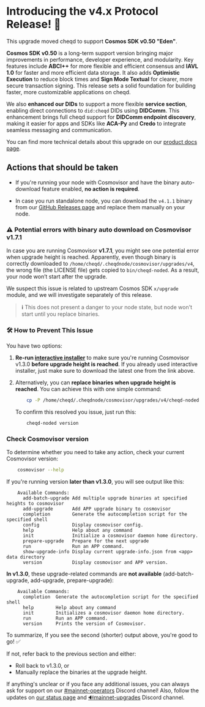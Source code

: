 # Introducing the v4.x Protocol Release! 🚀

This upgrade moved cheqd to support **Cosmos SDK v0.50 "Eden"**.

**Cosmos SDK v0.50** is a long-term support version bringing major improvements in performance, developer experience, and modularity. Key features include **ABCI++** for more flexible and efficient consensus and **IAVL 1.0** for faster and more efficient data storage. It also adds **Optimistic Execution** to reduce block times and **Sign Mode Textual** for clearer, more secure transaction signing. This release sets a solid foundation for building faster, more customizable applications on cheqd.

We also **enhanced our DIDs** to support a more flexible **service section**, enabling direct connections to `did:cheqd` DIDs using **DIDComm**. This enhancement brings full cheqd support for **DIDComm endpoint discovery**, making it easier for apps and SDKs like **ACA-Py** and **Credo** to integrate seamless messaging and communication.

You can find more technical details about this upgrade on our [product docs page](https://docs.cheqd.io/product/network/upgrades/2025/4.x).

## Actions that should be taken

- If you're running your node with Cosmovisor and have the binary auto-download feature enabled, **no action is required**.

- In case you run standalone node, you can download the `v4.1.1` binary from our [GitHub Releases page](https://github.com/cheqd/cheqd-node/releases/tag/v4.1.1) and replace them manually on your node.

### ⚠️ Potential errors with binary auto download on Cosmovisor v1.7.1

In case you are running Cosmovisor **v1.7.1**, you might see one potential error when upgrade height is reached.
Apparently, even though binary is correctly downloaded to `/home/cheqd/.cheqdnode/cosmovisor/upgrades/v4`, the wrong file (the LICENSE file) gets copied to `bin/cheqd-noded`. As a result, your node won’t start after the upgrade.

We suspect this issue is related to upstream Cosmos SDK `x/upgrade` module, and we will investigate separately of this release.

> **ℹ️** This does not present a danger to your node state, but node won't start until you replace binaries.

### 🛠️ How to Prevent This Issue

You have two options:

1) **Re-run [interactive installer](https://raw.githubusercontent.com/cheqd/cheqd-node/refs/heads/main/installer/installer.py)** to make sure you're running Cosmovisor v1.3.0 **before upgrade height is reached**. If you already used interactive installer, just make sure to download the latest one from the link above.

2) Alternatively, you can **replace binaries when upgrade height is reached**. You can achieve this with one simple command:

    ```bash
        cp -P /home/cheqd/.cheqdnode/cosmovisor/upgrades/v4/cheqd-noded /home/cheqd/.cheqdnode/cosmovisor/upgrades/v4/bin/cheqd-noded
    ```

    To confirm this resolved you issue, just run this:

    ```bash
        cheqd-noded version
    ```

### Check Cosmovisor version

To determine whether you need to take any action, check your current Cosmovisor version:

```bash
    cosmovisor --help
```

If you're running version **later than v1.3.0**, you will see output like this:

```text
    Available Commands:
      add-batch-upgrade Add multiple upgrade binaries at specified heights to cosmovisor
      add-upgrade       Add APP upgrade binary to cosmovisor
      completion        Generate the autocompletion script for the specified shell
      config            Display cosmovisor config.
      help              Help about any command
      init              Initialize a cosmovisor daemon home directory.
      prepare-upgrade   Prepare for the next upgrade
      run               Run an APP command.
      show-upgrade-info Display current upgrade-info.json from <app> data directory
      version           Display cosmovisor and APP version.
```

**In v1.3.0**, these upgrade-related commands are **not available** (add-batch-upgrade, add-upgrade, prepare-upgrade):

```text
    Available Commands:
      completion  Generate the autocompletion script for the specified shell
      help        Help about any command
      init        Initializes a cosmovisor daemon home directory.
      run         Run an APP command.
      version     Prints the version of Cosmovisor.
```

To summarize, If you see the second (shorter) output above, you're good to go! ✅

If not, refer back to the previous section and either:

- Roll back to v1.3.0, or
- Manually replace the binaries at the upgrade height.

If anything's unclear or if you face any additional issues, you can always ask for support on our [#mainnet-operators](https://discord.com/channels/879754359859216394/943432923565154354) Discord channel!
Also, follow the updates on [our status page](https://status.cheqd.net) and [🔊mainnet-upgrades](https://discord.com/channels/879754359859216394/1394975809139249215) Discord channel.
